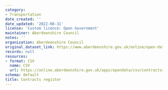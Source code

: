 ```yaml
---
category:
- Transportation
date_created: ''
date_updated: '2022-08-31'
license: 'Custom licence: Open Government'
maintainer: Aberdeenshire Council
notes: ''
organization: Aberdeenshire Council
original_dataset_link: https://www.aberdeenshire.gov.uk/online/open-data/
records: null
resources:
- format: CSV
  name: CSV
  url: https://online.aberdeenshire.gov.uk/apps/opendata/csv/contractsregister.csv
schema: default
title: Contracts register
---
```

